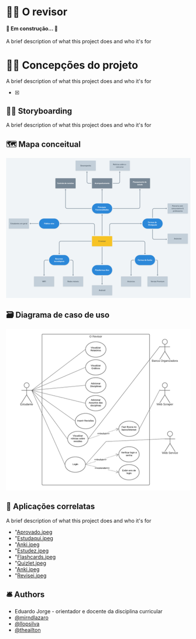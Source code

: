 # 👨‍🔬 O revisor
<h4 align="left"> 
	🚧 Em construção...  🚧
</h4>

A brief description of what this project does and who it's for

# 👨‍🔬 Concepções do projeto

A brief description of what this project does and who it's for

- [x] 

## 👨‍🎨 Storyboarding

A brief description of what this project does and who it's for

## 🗺 Mapa conceitual

![Mapa conceitual](https://github.com/mirndlazaro/o-revisor/blob/main/diagramas/MC.png "Mapa conceitual")

## 🗃 Diagrama de caso de uso

![Diagrama de caso de uso](https://github.com/mirndlazaro/o-revisor/blob/main/diagramas/DCU.png "Diagrama de caso de uso")

## 🎏 Aplicações correlatas

A brief description of what this project does and who it's for

* "[Aprovado.jpeg](https://github.com/mirndlazaro/o-revisor/blob/main/Aprovado.jpeg")
* "[Estudaqui.jpeg](https://github.com/mirndlazaro/o-revisor/blob/main/Estudaqui.jpeg")
* "[Anki.jpeg](https://github.com/mirndlazaro/o-revisor/blob/main/Anki.jpeg")
* "[Estudez.jpeg](https://github.com/mirndlazaro/o-revisor/blob/main/Estudez.jpeg")
* "[Flashcards.jpeg](https://github.com/mirndlazaro/o-revisor/blob/main/Flashcards.jpeg")
* "[Quizlet.jpeg](https://github.com/mirndlazaro/o-revisor/blob/main/Quizlet.jpeg")
* "[Anki.jpeg](https://github.com/mirndlazaro/o-revisor/blob/main/Anki.jpeg")
* "[Revisei.jpeg](https://github.com/mirndlazaro/o-revisor/blob/main/Revisei.jpeg")

## 🛎 Authors

- Eduardo Jorge - orientador e docente da disciplina curricular
- [@mirndlazaro](https://github.com/mirndlazaro)
- [@llopsilva](https://github.com/llopsilva)
- [@theailton](https://github.com/theailton)
